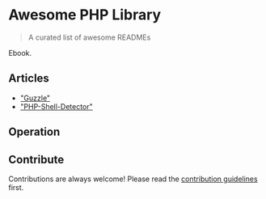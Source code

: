 

# Awesome PHP Library 
> A curated list of awesome READMEs

Ebook.



## Articles

- ["Guzzle"](https://github.com/guzzle/guzzle.git) 
- ["PHP-Shell-Detector"](https://github.com/emposha/PHP-Shell-Detector)

## Operation



## Contribute

Contributions are always welcome!
Please read the [contribution guidelines](contributing.md) first.
